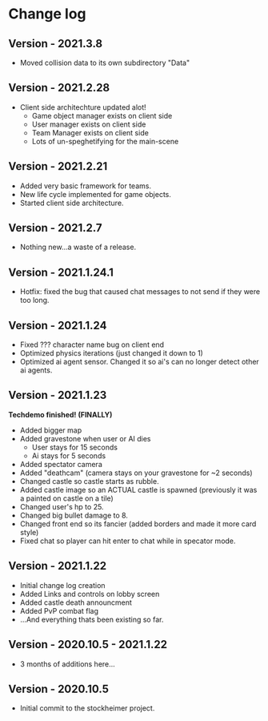 # Change log

## Version - 2021.3.8
* Moved collision data to its own subdirectory "Data"

## Version - 2021.2.28
* Client side architechture updated alot!
   - Game object manager exists on client side
   - User manager exists on client side
   - Team Manager exists on client side
   - Lots of un-speghetifying for the main-scene

## Version - 2021.2.21
* Added very basic framework for teams.
* New life cycle implemented for game objects.
* Started client side architecture.

## Version - 2021.2.7
* Nothing new...a waste of a release.

## Version - 2021.1.24.1
* Hotfix: fixed the bug that caused chat messages to not send if they were too long.

## Version - 2021.1.24
* Fixed ??? character name bug on client end
* Optimized physics iterations (just changed it down to 1)
* Optimized ai agent sensor. Changed it so ai's can no longer detect other ai agents.

## Version - 2021.1.23
**Techdemo finished! (FINALLY)**
* Added bigger map
* Added gravestone when user or AI dies 
  * User stays for 15 seconds
  * Ai stays for 5 seconds
* Added spectator camera
* Added "deathcam" (camera stays on your gravestone for ~2 seconds)
* Changed castle so castle starts as rubble.
* Added castle image so an ACTUAL castle is spawned (previously it was a painted on castle on a tile)
* Changed user's hp to 25.
* Changed big bullet damage to 8.
* Changed front end so its fancier (added borders and made it more card style)
* Fixed chat so player can hit enter to chat while in specator mode.

## Version - 2021.1.22
* Initial change log creation
* Added Links and controls on lobby screen
* Added castle death announcment
* Added PvP combat flag
* ...And everything thats been existing so far.

## Version - 2020.10.5 - 2021.1.22
* 3 months of additions here...

## Version - 2020.10.5
* Initial commit to the stockheimer project.